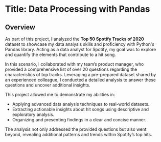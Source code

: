 # Title: Data Processing with Pandas

## Overview

As part of this project, I analyzed the **Top 50 Spotify Tracks of 2020** dataset to showcase my data analysis skills and proficiency with Python's Pandas library. Acting as a data analyst for Spotify, my goal was to explore and quantify the elements that contribute to a hit song.

In this scenario, I collaborated with my team’s product manager, who provided a comprehensive list of over 20 questions regarding the characteristics of top tracks. Leveraging a pre-prepared dataset shared by an experienced colleague, I conducted a detailed analysis to answer these questions and uncover additional insights.

This project allowed me to demonstrate my abilities in:
- Applying advanced data analysis techniques to real-world datasets.
- Extracting actionable insights about hit songs using descriptive and exploratory analysis.
- Organizing and presenting findings in a clear and concise manner.

The analysis not only addressed the provided questions but also went beyond, revealing additional patterns and trends within Spotify’s top hits.